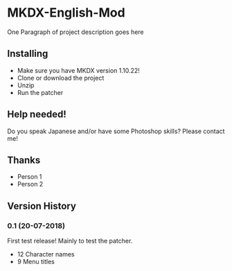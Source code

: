 # MKDX-English-Mod

One Paragraph of project description goes here

## Installing

* Make sure you have MKDX version 1.10.22!
* Clone or download the project
* Unzip
* Run the patcher

## Help needed!

Do you speak Japanese and/or have some Photoshop skills? Please contact me!

## Thanks

* Person 1
* Person 2

## Version History

### 0.1 (20-07-2018)

First test release! Mainly to test the patcher.

* 12 Character names
* 9 Menu titles